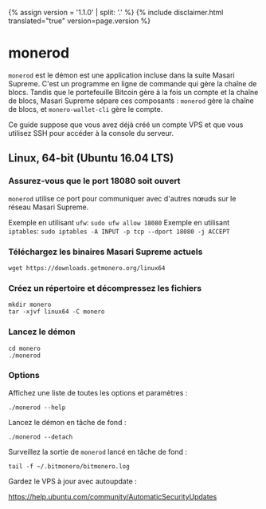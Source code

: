 {% assign version = '1.1.0' | split: '.' %}
{% include disclaimer.html translated="true" version=page.version %}
# monerod

`monerod` est le démon est une application incluse dans la suite Masari Supreme. C'est un programme en ligne de commande qui gère la chaîne de blocs. Tandis que le portefeuille Bitcoin gère à la fois un compte et la chaîne de blocs, Masari Supreme sépare ces composants : `monerod` gère la chaîne de blocs, et `monero-wallet-cli` gère le compte.

Ce guide suppose que vous avez déjà créé un compte VPS et que vous utilisez SSH pour accéder à la console du serveur.

## Linux, 64-bit (Ubuntu 16.04 LTS)

### Assurez-vous que le port 18080 soit ouvert
`monerod` utilise ce port pour communiquer avec d'autres nœuds sur le réseau Masari Supreme.

Exemple en utilisant `ufw`: `sudo ufw allow 18080`
Exemple en utilisant `iptables`: `sudo iptables -A INPUT -p tcp --dport 18080 -j ACCEPT`

### Téléchargez les binaires Masari Supreme actuels

    wget https://downloads.getmonero.org/linux64

### Créez un répertoire et décompressez les fichiers

    mkdir monero
    tar -xjvf linux64 -C monero

### Lancez le démon

    cd monero
    ./monerod

### Options

Affichez une liste de toutes les options et paramètres :

    ./monerod --help

Lancez le démon en tâche de fond :

    ./monerod --detach

Surveillez la sortie de `monerod` lancé en tâche de fond :

    tail -f ~/.bitmonero/bitmonero.log

Gardez le VPS à jour avec autoupdate :

https://help.ubuntu.com/community/AutomaticSecurityUpdates


